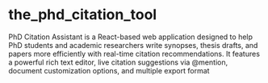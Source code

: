 # the_phd_citation_tool
PhD Citation Assistant is a React-based web application designed to help PhD students and academic researchers write synopses, thesis drafts, and papers more efficiently with real-time citation recommendations. It features a powerful rich text editor, live citation suggestions via @mention, document customization options, and multiple export format
